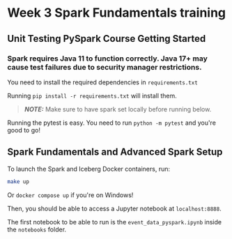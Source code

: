 # Week 3 Spark Fundamentals training

## Unit Testing PySpark Course Getting Started

### Spark requires Java 11 to function correctly. Java 17+ may cause test failures due to security manager restrictions.

You need to install the required dependencies in `requirements.txt`

Running `pip install -r requirements.txt` will install them.

> **_NOTE:_** Make sure to have spark set locally before running below.


Running the pytest is easy. You need to run `python -m pytest` and you're good to go!



## Spark Fundamentals and Advanced Spark Setup

To launch the Spark and Iceberg Docker containers, run:

```bash
make up
```

Or `docker compose up` if you're on Windows!

Then, you should be able to access a Jupyter notebook at `localhost:8888`.

The first notebook to be able to run is the `event_data_pyspark.ipynb` inside the `notebooks` folder.
